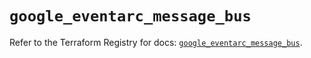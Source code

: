 # `google_eventarc_message_bus`

Refer to the Terraform Registry for docs: [`google_eventarc_message_bus`](https://registry.terraform.io/providers/hashicorp/google/6.30.0/docs/resources/eventarc_message_bus).
